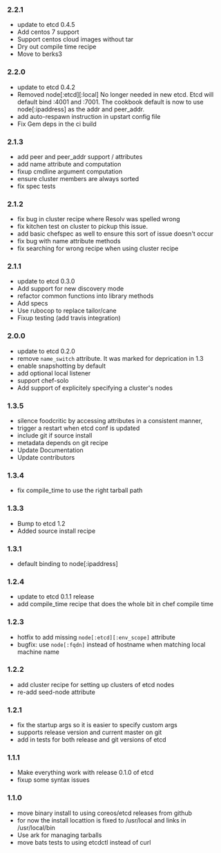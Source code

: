 ### 2.2.1
* update to etcd 0.4.5
* Add centos 7 support
* Support centos cloud images without tar
* Dry out compile time recipe
* Move to berks3

### 2.2.0
* update to etcd 0.4.2
* Removed node[:etcd][:local] No longer needed in new etcd. Etcd will default bind :4001 and :7001. 
  The cookbook default is now to use node[:ipaddress] as the  addr and peer_addr.
* add auto-respawn instruction in upstart config file
* Fix Gem deps in the ci build

### 2.1.3
* add peer and peer_addr support / attributes
* add name attribute and computation
* fixup cmdline argument computation
* ensure cluster members are always sorted
* fix spec tests

### 2.1.2
* fix bug in cluster recipe where Resolv was spelled wrong
* fix kitchen test on cluster to pickup this issue.
* add basic chefspec as well to ensure this sort of issue doesn't occur
* fix bug with name attribute methods
* fix searching for wrong recipe when using cluster recipe

### 2.1.1
* update to etcd 0.3.0
* Add support for new discovery mode
* refactor common functions into library methods
* Add specs
* Use rubocop to replace tailor/cane
* Fixup testing (add travis integration) 

### 2.0.0
* update to etcd 0.2.0
* remove `name_switch` attribute. It was marked for deprication in 1.3
* enable snapshotting by default
* add optional local listener
* support chef-solo
* Add support of explicitely specifying a cluster's nodes

### 1.3.5
* silence foodcritic by accessing attributes in a consistent manner, 
* trigger a restart when etcd conf is updated
* include git if source install
* metadata depends on git recipe
* Update Documentation
* Update contributors

### 1.3.4
* fix compile_time to use the right tarball path

### 1.3.3 
* Bump to etcd 1.2
* Added source install recipe

### 1.3.1
* default binding to node[:ipaddress]

### 1.2.4
* update to etcd 0.1.1 release 
* add compile_time recipe that does the whole bit in chef compile time

### 1.2.3
* hotfix to add missing  `node[:etcd][:env_scope]` attribute
* bugfix: use `node[:fqdn]` instead of hostname when matching local machine name

### 1.2.2
* add cluster recipe for setting up clusters of etcd nodes
* re-add seed-node attribute 

### 1.2.1 
* fix the startup args so it is easier to specify custom args
* supports release version and current master on git
* add in tests for both release and git versions of etcd 

### 1.1.1
* Make everything work with release 0.1.0 of etcd
* fixup some syntax issues

### 1.1.0
* move binary install to using coreos/etcd releases from github
* for now the install locattion is fixed to /usr/local and links in /usr/local/bin
* Use ark for managing tarballs
* move bats tests to using etcdctl instead of curl
